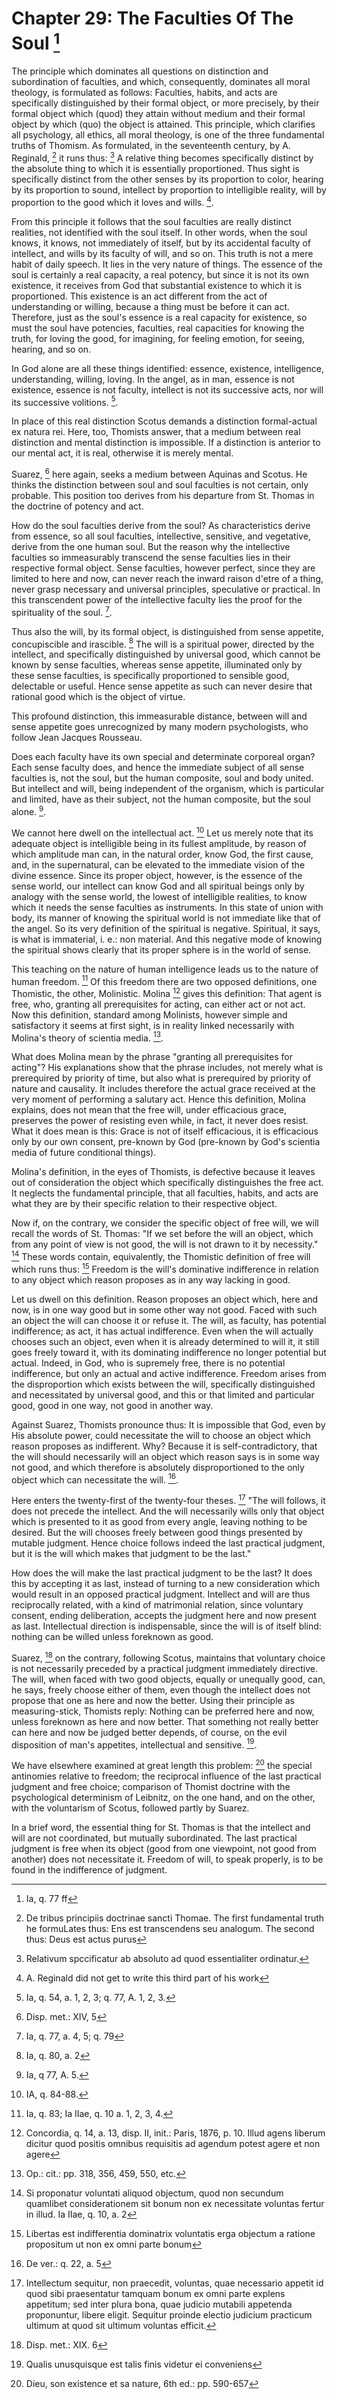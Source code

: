 # Chapter 29: The Faculties Of The Soul [^655]

The principle which dominates all questions on distinction and subordination of faculties, and which, consequently, dominates all moral theology, is formulated as follows: Faculties, habits, and acts are specifically distinguished by their formal object, or more precisely, by their formal object which (quod) they attain without medium and their formal object by which (quo) the object is attained. This principle, which clarifies all psychology, all ethics, all moral theology, is one of the three fundamental truths of Thomism. As formulated, in the seventeenth century, by A. Reginald, [^656] it runs thus: [^657] A relative thing becomes specifically distinct by the absolute thing to which it is essentially proportioned. Thus sight is specifically distinct from the other senses by its proportion to color, hearing by its proportion to sound, intellect by proportion to intelligible reality, will by proportion to the good which it loves and wills. [^658].

From this principle it follows that the soul faculties are really distinct realities, not identified with the soul itself. In other words, when the soul knows, it knows, not immediately of itself, but by its accidental faculty of intellect, and wills by its faculty of will, and so on. This truth is not a mere habit of daily speech. It lies in the very nature of things. The essence of the soul is certainly a real capacity, a real potency, but since it is not its own existence, it receives from God that substantial existence to which it is proportioned. This existence is an act different from the act of understanding or willing, because a thing must be before it can act. Therefore, just as the soul's essence is a real capacity for existence, so must the soul have potencies, faculties, real capacities for knowing the truth, for loving the good, for imagining, for feeling emotion, for seeing, hearing, and so on.

In God alone are all these things identified: essence, existence, intelligence, understanding, willing, loving. In the angel, as in man, essence is not existence, essence is not faculty, intellect is not its successive acts, nor will its successive volitions. [^659].

In place of this real distinction Scotus demands a distinction formal-actual ex natura rei. Here, too, Thomists answer, that a medium between real distinction and mental distinction is impossible. If a distinction is anterior to our mental act, it is real, otherwise it is merely mental.

Suarez, [^660] here again, seeks a medium between Aquinas and Scotus. He thinks the distinction between soul and soul faculties is not certain, only probable. This position too derives from his departure from St. Thomas in the doctrine of potency and act.

How do the soul faculties derive from the soul? As characteristics derive from essence, so all soul faculties, intellective, sensitive, and vegetative, derive from the one human soul. But the reason why the intellective faculties so immeasurably transcend the sense faculties lies in their respective formal object. Sense faculties, however perfect, since they are limited to here and now, can never reach the inward raison d'etre of a thing, never grasp necessary and universal principles, speculative or practical. In this transcendent power of the intellective faculty lies the proof for the spirituality of the soul. [^661].

Thus also the will, by its formal object, is distinguished from sense appetite, concupiscible and irascible. [^662] The will is a spiritual power, directed by the intellect, and specifically distinguished by universal good, which cannot be known by sense faculties, whereas sense appetite, illuminated only by these sense faculties, is specifically proportioned to sensible good, delectable or useful. Hence sense appetite as such can never desire that rational good which is the object of virtue.

This profound distinction, this immeasurable distance, between will and sense appetite goes unrecognized by many modern psychologists, who follow Jean Jacques Rousseau.

Does each faculty have its own special and determinate corporeal organ? Each sense faculty does, and hence the immediate subject of all sense faculties is, not the soul, but the human composite, soul and body united. But intellect and will, being independent of the organism, which is particular and limited, have as their subject, not the human composite, but the soul alone. [^663].

We cannot here dwell on the intellectual act. [^664] Let us merely note that its adequate object is intelligible being in its fullest amplitude, by reason of which amplitude man can, in the natural order, know God, the first cause, and, in the supernatural, can be elevated to the immediate vision of the divine essence. Since its proper object, however, is the essence of the sense world, our intellect can know God and all spiritual beings only by analogy with the sense world, the lowest of intelligible realities, to know which it needs the sense faculties as instruments. In this state of union with body, its manner of knowing the spiritual world is not immediate like that of the angel. So its very definition of the spiritual is negative. Spiritual, it says, is what is immaterial, i. e.: non material. And this negative mode of knowing the spiritual shows clearly that its proper sphere is in the world of sense.

This teaching on the nature of human intelligence leads us to the nature of human freedom. [^665] Of this freedom there are two opposed definitions, one Thomistic, the other, Molinistic. Molina [^666] gives this definition: That agent is free, who, granting all prerequisites for acting, can either act or not act. Now this definition, standard among Molinists, however simple and satisfactory it seems at first sight, is in reality linked necessarily with Molina's theory of scientia media. [^667].

What does Molina mean by the phrase "granting all prerequisites for acting"? His explanations show that the phrase includes, not merely what is prerequired by priority of time, but also what is prerequired by priority of nature and causality. It includes therefore the actual grace received at the very moment of performing a salutary act. Hence this definition, Molina explains, does not mean that the free will, under efficacious grace, preserves the power of resisting even while, in fact, it never does resist. What it does mean is this: Grace is not of itself efficacious, it is efficacious only by our own consent, pre-known by God (pre-known by God's scientia media of future conditional things).

Molina's definition, in the eyes of Thomists, is defective because it leaves out of consideration the object which specifically distinguishes the free act. It neglects the fundamental principle, that all faculties, habits, and acts are what they are by their specific relation to their respective object.

Now if, on the contrary, we consider the specific object of free will, we will recall the words of St. Thomas: "If we set before the will an object, which from any point of view is not good, the will is not drawn to it by necessity." [^668] These words contain, equivalently, the Thomistic definition of free will which runs thus: [^669] Freedom is the will's dominative indifference in relation to any object which reason proposes as in any way lacking in good.

Let us dwell on this definition. Reason proposes an object which, here and now, is in one way good but in some other way not good. Faced with such an object the will can choose it or refuse it. The will, as faculty, has potential indifference; as act, it has actual indifference. Even when the will actually chooses such an object, even when it is already determined to will it, it still goes freely toward it, with its dominating indifference no longer potential but actual. Indeed, in God, who is supremely free, there is no potential indifference, but only an actual and active indifference. Freedom arises from the disproportion which exists between the will, specifically distinguished and necessitated by universal good, and this or that limited and particular good, good in one way, not good in another way.

Against Suarez, Thomists pronounce thus: It is impossible that God, even by His absolute power, could necessitate the will to choose an object which reason proposes as indifferent. Why? Because it is self-contradictory, that the will should necessarily will an object which reason says is in some way not good, and which therefore is absolutely disproportioned to the only object which can necessitate the will. [^670].

Here enters the twenty-first of the twenty-four theses. [^671] "The will follows, it does not precede the intellect. And the will necessarily wills only that object which is presented to it as good from every angle, leaving nothing to be desired. But the will chooses freely between good things presented by mutable judgment. Hence choice follows indeed the last practical judgment, but it is the will which makes that judgment to be the last."

How does the will make the last practical judgment to be the last? It does this by accepting it as last, instead of turning to a new consideration which would result in an opposed practical judgment. Intellect and will are thus reciprocally related, with a kind of matrimonial relation, since voluntary consent, ending deliberation, accepts the judgment here and now present as last. Intellectual direction is indispensable, since the will is of itself blind: nothing can be willed unless foreknown as good.

Suarez, [^672] on the contrary, following Scotus, maintains that voluntary choice is not necessarily preceded by a practical judgment immediately directive. The will, when faced with two good objects, equally or unequally good, can, he says, freely choose either of them, even though the intellect does not propose that one as here and now the better. Using their principle as measuring-stick, Thomists reply: Nothing can be preferred here and now, unless foreknown as here and now better. That something not really better can here and now be judged better depends, of course, on the evil disposition of man's appetites, intellectual and sensitive. [^673].

We have elsewhere examined at great length this problem: [^674] the special antinomies relative to freedom; the reciprocal influence of the last practical judgment and free choice; comparison of Thomist doctrine with the psychological determinism of Leibnitz, on the one hand, and on the other, with the voluntarism of Scotus, followed partly by Suarez.

In a brief word, the essential thing for St. Thomas is that the intellect and will are not coordinated, but mutually subordinated. The last practical judgment is free when its object (good from one viewpoint, not good from another) does not necessitate it. Freedom of will, to speak properly, is to be found in the indifference of judgment.

[^655]: Ia, q. 77 ff

[^656]: De tribus principiis doctrinae sancti Thomae. The first fundamental truth he formuLates thus: Ens est transcendens seu analogum. The second thus: Deus est actus purus

[^657]: Relativum spccificatur ab absoluto ad quod essentialiter ordinatur.

[^658]: A. Reginald did not get to write this third part of his work

[^659]: Ia, q. 54, a. 1, 2, 3; q. 77, A. 1, 2, 3.

[^660]: Disp. met.: XIV, 5

[^661]: Ia, q. 77, a. 4, 5; q. 79

[^662]: Ia, q. 80, a. 2

[^663]: Ia, q 77, A. 5.

[^664]: IA, q. 84-88.

[^665]: Ia, q. 83; Ia IIae, q. 10 a. 1, 2, 3, 4.

[^666]: Concordia, q. 14, a. 13, disp. II, init.: Paris, 1876, p. 10. Illud agens liberum dicitur quod positis omnibus requisitis ad agendum potest agere et non agere

[^667]: Op.: cit.: pp. 318, 356, 459, 550, etc.

[^668]: Si proponatur voluntati aliquod objectum, quod non secundum quamlibet considerationem sit bonum non ex necessitate voluntas fertur in illud. Ia IIae, q. 10, a. 2

[^669]: Libertas est indifferentia dominatrix voluntatis erga objectum a ratione propositum ut non ex omni parte bonum

[^670]: De ver.: q. 22, a. 5

[^671]: Intellectum sequitur, non praecedit, voluntas, quae necessario appetit id quod sibi praesentatur tamquam bonum ex omni parte explens appetitum; sed inter plura bona, quae judicio mutabili appetenda proponuntur, libere eligit. Sequitur proinde electio judicium practicum ultimum at quod sit ultimum voluntas efficit.

[^672]: Disp. met.: XIX. 6

[^673]: Qualis unusquisque est talis finis videtur ei conveniens

[^674]: Dieu, son existence et sa nature, 6th ed.: pp. 590-657
